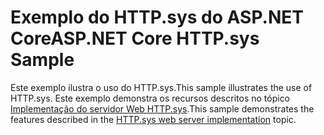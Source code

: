 # <a name="aspnet-core-httpsys-sample"></a><span data-ttu-id="4c887-101">Exemplo do HTTP.sys do ASP.NET Core</span><span class="sxs-lookup"><span data-stu-id="4c887-101">ASP.NET Core HTTP.sys Sample</span></span>

<span data-ttu-id="4c887-102">Este exemplo ilustra o uso do HTTP.sys.</span><span class="sxs-lookup"><span data-stu-id="4c887-102">This sample illustrates the use of HTTP.sys.</span></span> <span data-ttu-id="4c887-103">Este exemplo demonstra os recursos descritos no tópico [Implementação do servidor Web HTTP.sys](https://docs.microsoft.com/aspnet/core/fundamentals/servers/httpsys).</span><span class="sxs-lookup"><span data-stu-id="4c887-103">This sample demonstrates the features described in the [HTTP.sys web server implementation](https://docs.microsoft.com/aspnet/core/fundamentals/servers/httpsys) topic.</span></span>

